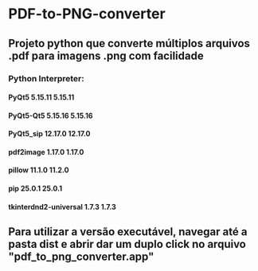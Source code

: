 # PDF-to-PNG-converter

## Projeto python que converte múltiplos arquivos .pdf para imagens .png com facilidade



### Python Interpreter:

#### PyQt5	5.15.11	5.15.11
#### PyQt5-Qt5	5.15.16	5.15.16
#### PyQt5_sip	12.17.0	12.17.0
#### pdf2image	1.17.0	1.17.0
#### pillow	11.1.0	11.2.0
####  pip	25.0.1	25.0.1
#### tkinterdnd2-universal	1.7.3	1.7.3



## Para utilizar a versão executável, navegar até a pasta dist e abrir dar um duplo click no arquivo "pdf_to_png_converter.app"
